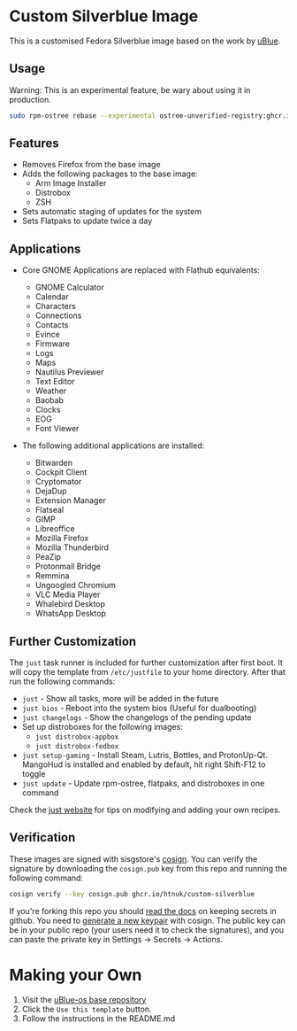 # Custom Silverblue Image

This is a customised Fedora Silverblue image based on the work by [uBlue](https://ublue.it/).

## Usage

Warning: This is an experimental feature, be wary about using it in production.

```bash
sudo rpm-ostree rebase --experimental ostree-unverified-registry:ghcr.io/htnuk/custom-silverblue:latest
```

## Features

- Removes Firefox from the base image
- Adds the following packages to the base image:
  - Arm Image Installer
  - Distrobox
  - ZSH
- Sets automatic staging of updates for the system
- Sets Flatpaks to update twice a day

## Applications

- Core GNOME Applications are replaced with Flathub equivalents:
  - GNOME Calculator
  - Calendar
  - Characters
  - Connections
  - Contacts
  - Evince
  - Firmware
  - Logs
  - Maps
  - Nautilus Previewer
  - Text Editor
  - Weather
  - Baobab
  - Clocks
  - EOG
  - Font Viewer

- The following additional applications are installed:
  - Bitwarden
  - Cockpit Client
  - Cryptomator
  - DejaDup
  - Extension Manager
  - Flatseal
  - GIMP
  - Libreoffice
  - Mozilla Firefox
  - Mozilla Thunderbird
  - PeaZip
  - Protonmail Bridge
  - Remmina
  - Ungoogled Chromium
  - VLC Media Player
  - Whalebird Desktop
  - WhatsApp Desktop

## Further Customization

The `just` task runner is included for further customization after first boot.
It will copy the template from `/etc/justfile` to your home directory.
After that run the following commands:

- `just` - Show all tasks, more will be added in the future
- `just bios` - Reboot into the system bios (Useful for dualbooting)
- `just changelogs` - Show the changelogs of the pending update
- Set up distroboxes for the following images:
  - `just distrobox-appbox`
  - `just distrobox-fedbox`
- `just setup-gaming` - Install Steam, Lutris, Bottles, and ProtonUp-Qt. MangoHud is installed and enabled by default, hit right Shift-F12 to toggle
- `just update` - Update rpm-ostree, flatpaks, and distroboxes in one command

Check the [just website](https://just.systems) for tips on modifying and adding your own recipes. 
  
## Verification

These images are signed with sisgstore's [cosign](https://docs.sigstore.dev/cosign/overview/). You can verify the signature by downloading the `cosign.pub` key from this repo and running the following command:

```bash
cosign verify --key cosign.pub ghcr.io/htnuk/custom-silverblue
```
    
If you're forking this repo you should [read the docs](https://docs.github.com/en/actions/security-guides/encrypted-secrets) on keeping secrets in github. You need to [generate a new keypair](https://docs.sigstore.dev/cosign/overview/) with cosign. The public key can be in your public repo (your users need it to check the signatures), and you can paste the private key in Settings -> Secrets -> Actions.

# Making your Own

1. Visit the [uBlue-os base repository](https://github.com/ublue-os/base)
2. Click the `Use this template` button.
3. Follow the instructions in the README.md
